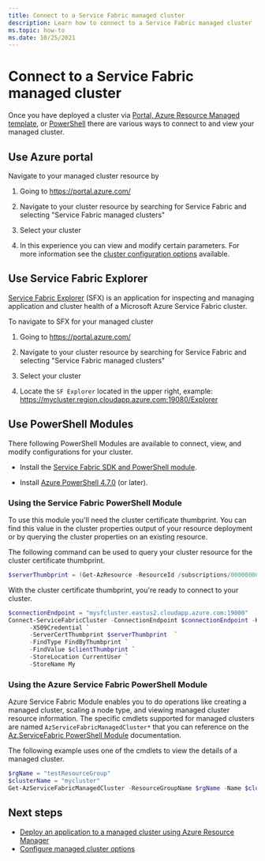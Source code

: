 ```yaml
---
title: Connect to a Service Fabric managed cluster
description: Learn how to connect to a Service Fabric managed cluster
ms.topic: how-to
ms.date: 10/25/2021
---
```

# Connect to a Service Fabric managed cluster

Once you have deployed a cluster via [Portal, Azure Resource Managed template](quickstart-managed-cluster-template.md), or [PowerShell](tutorial-managed-cluster-deploy.md) there are various ways to connect to and view your managed cluster. 

## Use Azure portal

Navigate to your managed cluster resource by

 1) Going to https://portal.azure.com/

 2) Navigate to your cluster resource by searching for Service Fabric and selecting "Service Fabric managed clusters"

 3) Select your cluster

 4) In this experience you can view and modify certain parameters. For more information see the [cluster configuration options](how-to-managed-cluster-configuration.md) available.

## Use Service Fabric Explorer

[Service Fabric Explorer](https://github.com/Microsoft/service-fabric-explorer) (SFX) is an application for inspecting and managing application and cluster health of a Microsoft Azure Service Fabric cluster. 

To navigate to SFX for your managed cluster
 
 1) Going to https://portal.azure.com/
 
 2) Navigate to your cluster resource by searching for Service Fabric and selecting "Service Fabric managed clusters"

 3) Select your cluster

 4) Locate the `SF Explorer` located in the upper right, example: https://mycluster.region.cloudapp.azure.com:19080/Explorer

## Use PowerShell Modules

There following PowerShell Modules are available to connect, view, and modify configurations for your cluster. 

* Install the [Service Fabric SDK and PowerShell module](service-fabric-get-started.md).

* Install [Azure PowerShell 4.7.0](/powershell/azure/release-notes-azureps#azservicefabric) (or later).

### Using the Service Fabric PowerShell Module
To use this module you'll need the cluster certificate thumbprint. You can find this value in the cluster properties output of your resource deployment or by querying the cluster properties on an existing resource.

The following command can be used to query your cluster resource for the cluster certificate thumbprint.

```powershell
$serverThumbprint = (Get-AzResource -ResourceId /subscriptions/00000000-0000-0000-0000-000000000000/resourceGroups/myResourceGroup/providers/Microsoft.ServiceFabric/managedclusters/mysfcluster).Properties.clusterCertificateThumbprints
```

With the cluster certificate thumbprint, you're ready to connect to your cluster.

```powershell
$connectionEndpoint = "mysfcluster.eastus2.cloudapp.azure.com:19000"
Connect-ServiceFabricCluster -ConnectionEndpoint $connectionEndpoint -KeepAliveIntervalInSec 10 `
      -X509Credential `
      -ServerCertThumbprint $serverThumbprint  `
      -FindType FindByThumbprint `
      -FindValue $clientThumbprint `
      -StoreLocation CurrentUser `
      -StoreName My

```

### Using the Azure Service Fabric PowerShell Module

Azure Service Fabric Module enables you to do operations like creating a managed cluster, scaling a node type, and viewing managed cluster resource information. The specific cmdlets supported for managed clusters are named `AzServiceFabricManagedCluster*` that you can reference on the [Az.ServiceFabric PowerShell Module](/powershell/module/az.servicefabric/) documentation.


The following example uses one of the cmdlets to view the details of a managed cluster.

```powershell
$rgName = "testResourceGroup"
$clusterName = "mycluster"
Get-AzServiceFabricManagedCluster -ResourceGroupName $rgName -Name $clusterName
```

## Next steps

* [Deploy an application to a managed cluster using Azure Resource Manager](how-to-managed-cluster-app-deployment-template.md)
* [Configure managed cluster options](how-to-managed-cluster-configuration.md)



